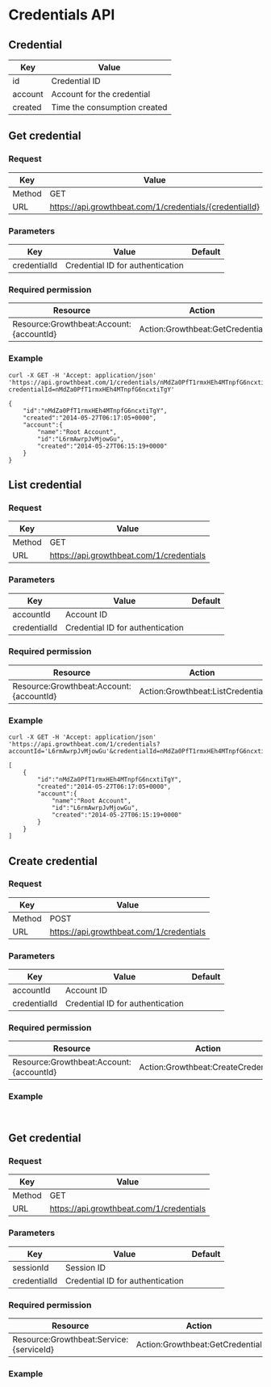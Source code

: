 # Credentials API

## Credential

|Key|Value|
|---|---|
|id|Credential ID|
|account|Account for the credential|
|created|Time the consumption created|

## Get credential

### Request

|Key|Value|
|---|---|
|Method|GET|
|URL|https://api.growthbeat.com/1/credentials/{credentialId}|

### Parameters

|Key|Value|Default|
|---|---|---|
|credentialId|Credential ID for authentication||

### Required permission

|Resource|Action|
|---|---|
|Resource:Growthbeat:Account:{accountId}|Action:Growthbeat:GetCredential|


### Example

```
curl -X GET -H 'Accept: application/json' 'https://api.growthbeat.com/1/credentials/nMdZa0PfT1rmxHEh4MTnpfG6ncxtiTgY?credentialId=nMdZa0PfT1rmxHEh4MTnpfG6ncxtiTgY'
```

```
{
	"id":"nMdZa0PfT1rmxHEh4MTnpfG6ncxtiTgY",
	"created":"2014-05-27T06:17:05+0000",
	"account":{
		"name":"Root Account",
		"id":"L6rmAwrpJvMjowGu",
		"created":"2014-05-27T06:15:19+0000"
	}
}
```

## List credential

### Request

|Key|Value|
|---|---|
|Method|GET|
|URL|https://api.growthbeat.com/1/credentials|

### Parameters

|Key|Value|Default|
|---|---|---|
|accountId|Account ID||
|credentialId|Credential ID for authentication||

### Required permission

|Resource|Action|
|---|---|
|Resource:Growthbeat:Account:{accountId}|Action:Growthbeat:ListCredential|

### Example

```
curl -X GET -H 'Accept: application/json' 'https://api.growthbeat.com/1/credentials?accountId='L6rmAwrpJvMjowGu'&credentialId=nMdZa0PfT1rmxHEh4MTnpfG6ncxtiTgY'
```

```
[
	{
		"id":"nMdZa0PfT1rmxHEh4MTnpfG6ncxtiTgY",
		"created":"2014-05-27T06:17:05+0000",
		"account":{
			"name":"Root Account",
			"id":"L6rmAwrpJvMjowGu",
			"created":"2014-05-27T06:15:19+0000"
		}
	}
]
```

## Create credential

### Request

|Key|Value|
|---|---|
|Method|POST|
|URL|https://api.growthbeat.com/1/credentials|

### Parameters

|Key|Value|Default|
|---|---|---|
|accountId|Account ID||
|credentialId|Credential ID for authentication||

### Required permission

|Resource|Action|
|---|---|
|Resource:Growthbeat:Account:{accountId}|Action:Growthbeat:CreateCredential|

### Example

```

```

```

```

## Get credential

### Request

|Key|Value|
|---|---|
|Method|GET|
|URL|https://api.growthbeat.com/1/credentials|

### Parameters

|Key|Value|Default|
|---|---|---|
|sessionId|Session ID||
|credentialId|Credential ID for authentication||

### Required permission

|Resource|Action|
|---|---|
|Resource:Growthbeat:Service:{serviceId}|Action:Growthbeat:GetCredential|

### Example

```

```

```

```
